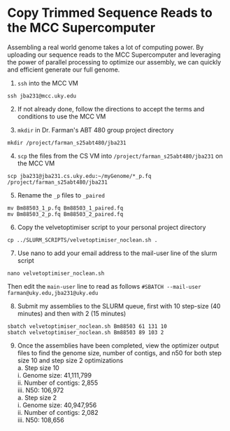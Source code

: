 # Copy Trimmed Sequence Reads to the MCC Supercomputer

Assembling a real world genome takes a lot of computing power. By uploading our sequence reads to the MCC Supercomputer and leveraging the power of parallel processing to optimize our assembly, we can quickly and efficient generate our full genome.

1. `ssh` into the MCC VM

```
ssh jba231@mcc.uky.edu
```

2. If not already done, follow the directions to accept the terms and conditions to use the MCC VM

3. `mkdir` in Dr. Farman's ABT 480 group project directory

```
mkdir /project/farman_s25abt480/jba231
```

4. `scp` the files from the CS VM into `/project/farman_s25abt480/jba231` on the MCC VM

```
scp jba231@jba231.cs.uky.edu:~/myGenome/*_p.fq /project/farman_s25abt480/jba231
```

5. Rename the `_p` files to `_paired`

```
mv Bm88503_1_p.fq Bm88503_1_paired.fq
mv Bm88503_2_p.fq Bm88503_2_paired.fq
```

6. Copy the velvetoptimiser script to your personal project directory

```
cp ../SLURM_SCRIPTS/velvetoptimiser_noclean.sh .
```

7. Use nano to add your email address to the mail-user line of the slurm script

```
nano velvetoptimiser_noclean.sh
```

Then edit the `main-user` line to read as follows `#SBATCH --mail-user farman@uky.edu,jba231@uky.edu`

8. Submit my assemblies to the SLURM queue, first with 10 step-size (40 minutes) and then with 2 (15 minutes)

```
sbatch velvetoptimiser_noclean.sh Bm88503 61 131 10
sbatch velvetoptimiser_noclean.sh Bm88503 89 103 2
```

9. Once the assemblies have been completed, view the optimizer output files to find the genome size, number of contigs, and n50 for both step size 10 and step size 2 optimizations  
    a. Step size 10  
        i. Genome size: 41,111,799  
        ii. Number of contigs: 2,855  
        iii. N50: 106,972  
    a. Step size 2  
        i. Genome size: 40,947,956  
        ii. Number of contigs: 2,082  
        iii. N50: 108,656
